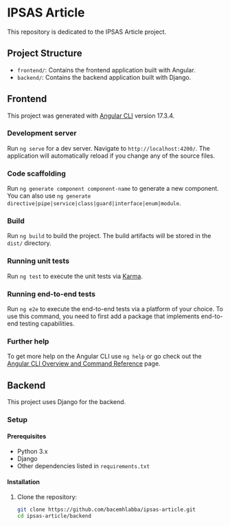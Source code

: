 # IPSAS Article

This repository is dedicated to the IPSAS Article project.

## Project Structure

- `frontend/`: Contains the frontend application built with Angular.
- `backend/`: Contains the backend application built with Django.

## Frontend

This project was generated with [Angular CLI](https://github.com/angular/angular-cli) version 17.3.4.

### Development server

Run `ng serve` for a dev server. Navigate to `http://localhost:4200/`. The application will automatically reload if you change any of the source files.

### Code scaffolding

Run `ng generate component component-name` to generate a new component. You can also use `ng generate directive|pipe|service|class|guard|interface|enum|module`.

### Build

Run `ng build` to build the project. The build artifacts will be stored in the `dist/` directory.

### Running unit tests

Run `ng test` to execute the unit tests via [Karma](https://karma-runner.github.io).

### Running end-to-end tests

Run `ng e2e` to execute the end-to-end tests via a platform of your choice. To use this command, you need to first add a package that implements end-to-end testing capabilities.

### Further help

To get more help on the Angular CLI use `ng help` or go check out the [Angular CLI Overview and Command Reference](https://angular.io/cli) page.

## Backend

This project uses Django for the backend.

### Setup

#### Prerequisites
- Python 3.x
- Django
- Other dependencies listed in `requirements.txt`

#### Installation

1. Clone the repository:
   ```sh
   git clone https://github.com/bacemhlabba/ipsas-article.git
   cd ipsas-article/backend
